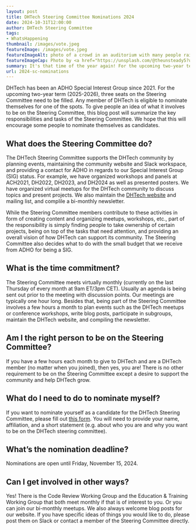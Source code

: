 ```yaml
---
layout: post
title: DHTech Steering Committee Nominations 2024
date: 2024-10-31T12:00:00
author: DHTech Steering Committee
tags:
- WhatsHappening
thumbnail: /images/vote.jpeg
featureImage: /images/vote.jpeg
featureImageAlt: photo of a crowd in an auditorium with many people raising their hands
featureImageCap: Photo by <a href="https://unsplash.com/@theunsteady5?utm_source=unsplash&utm_medium=referral&utm_content=creditCopyText">Edwin Andrade</a> on <a href="https://unsplash.com/photos/4V1dC_eoCwg?utm_source=unsplash&utm_medium=referral&utm_content=creditCopyText">Unsplash</a>
summary: It's that time of the year again! For the upcoming two-year term (2025-2026), three seats on the Steering Committee need to be filled. This blog post summarizes the key responsibilities and tasks of the Steering Committee.
url: 2024-sc-nominations
---
```

DHTech has been an ADHO Special Interest Group since 2021. For the upcoming two-year term (2025-2026), three seats on the Steering Committee need to be filled. Any member of DHTech is eligible to nominate themselves for one of the spots. To give people an idea of what it involves to be on the Steering Committee, this blog post will summarize the key responsibilities and tasks of the Steering Committee. We hope that this will encourage some people to nominate themselves as candidates.

## What does the Steering Committee do?
The DHTech Steering Committee supports the DHTech community by planning events, maintaining the community website and Slack workspace, and providing a contact for ADHO in regards to our Special Interest Group (SIG) status. For example, we have organized workshops and panels at ACH2021, DH2022, DH2023, and DH2024 as well as presented posters. We have organized virtual meetups for the DHTech community to discuss topics and present projects. We also maintain the [DHTech website](https://dh-tech.github.io/) and mailing list, and complile a bi-monthly newsletter. 

While the Steering Committee members contribute to these activities in form of creating content and organizing meetups, workshops, etc., part of the responsibility is simply finding people to take ownership of certain projects, being on top of the tasks that need attention, and providing an overall vision of how DHTech can support its community. The Steering Committee also decides what to do with the small budget that we receive from ADHO for being a SIG.

## What is the time commitment?
The Steering Committee meets virtually monthly (currently on the last Thursday of every month at 9am ET/3pm CET). Usually an agenda is being sent out prior to the meeting with discussion points. Our meetings are typically one hour long. Besides that, being part of the Steering Committee involves a few hours a month to plan events such as the DHTech meetups or conference workshops, write blog posts, participate in subgroups, maintain the DHTech website, and compiling the newsletter. 

## Am I the right person to be on the Steering Committee?
If you have a few hours each month to give to DHTech and are a DHTech member (no matter when you joined), then yes, you are! There is no other requirement to be on the Steering Committee except a desire to support the community and help DHTech grow. 

## What do I need to do to nominate myself?
If you want to nominate yourself as a candidate for the DHTech Steering Committee, please fill out [this form](https://forms.gle/2RbYgXxRQKCbBN3m9). You will need to provide your name, affiliation, and a short statement (e.g. about who you are and why you want to be on the DHTech steering committee). 

## What’s the nomination deadline?
Nominations are open until Friday, November 15, 2024.

## Can I get involved in other ways?
Yes! There is the Code Review Working Group and the Education & Training Working Group that both meet monthly if that is of interest to you. Or you can join our bi-monthly meetups. We also always welcome blog posts for our website. If you have specific ideas of things you would like to do, please post them on Slack or contact a member of the Steering Committee directly.
